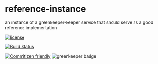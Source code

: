 # reference-instance

an instance of a greenkeeper-keeper service that should serve as a good reference
implementation

[![license](https://img.shields.io/github/license/travi/greenkeeper-keeper.svg)](LICENSE)

[![Build Status](https://img.shields.io/travis/travi/greenkeeper-keeper.svg?style=flat&branch=master)](https://travis-ci.org/travi/greenkeeper-keeper)

[![Commitizen friendly](https://img.shields.io/badge/commitizen-friendly-brightgreen.svg)](http://commitizen.github.io/cz-cli/)
![greenkeeper badge](https://badges.greenkeeper.io/travi/greenkeeper-keeper.svg)
